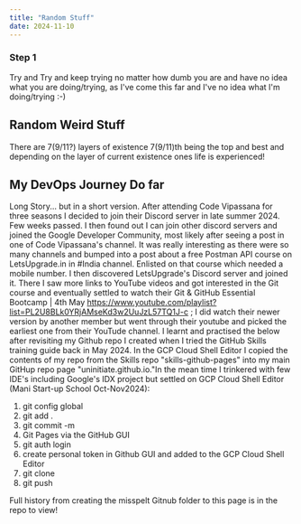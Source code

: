```yaml
---
title: "Random Stuff"
date: 2024-11-10
---
```

### Step 1
Try and Try and keep trying no matter how dumb you are and have no idea what you are doing/trying, as I've come this far and I've no idea what I'm doing/trying :-)

## Random Weird Stuff

There are 7(9/11?) layers of existence 7(9/11)th being the top and best and depending on the layer of current existence ones life is experienced!

## My DevOps Journey Do far
Long Story... but in a short version.  After attending Code Vipassana for three seasons I decided to join their Discord server in late summer 2024.  Few weeks passed.  I then found out I can join other discord servers and joined the Google Developer Community, most likely after seeing a post in one of Code Vipassana's channel.  It was really interesting as there were so many channels and bumped into a post about a free Postman API course on LetsUpgrade.in in #India channel.  Enlisted on that course which needed a mobile number.  I then discovered LetsUpgrade's Discord server and joined it.  There I saw more links to YouTube videos and got interested in the Git course and eventually settled to watch their Git & GitHub Essential Bootcamp | 4th May https://www.youtube.com/playlist?list=PL2U8BLk0YRjAMseKd3w2UuJzL57TQ1J-c ; I did watch their newer version by another member but went through their youtube and picked the earliest one from their YouTude channel.  I learnt and practised the below after revisiting my Github repo I created when I tried the GitHub Skills training guide back in May 2024.  In the GCP Cloud Shell Editor I copied the contents of my repo from the Skills repo "skills-github-pages" into my main GitHup repo page "uninitiate.github.io."In the mean time I trinkered with few IDE's including Google's IDX project but settled on GCP Cloud Shell Editor (Mani Start-up School Oct-Nov2024):

1. git config global
2. git add .
3. git commit -m
4. Git Pages via the GitHub GUI
5. git auth login
6. create personal token in Github GUI and added to the GCP Cloud Shell Editor
7. git clone
8. git push


Full history from creating the misspelt Gitnub folder to this page is in the repo to view!